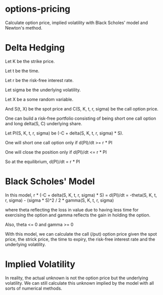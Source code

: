 # options-pricing

Calculate option price, implied volatility with Black Scholes' model and Newton's method.

Delta Hedging
=====

Let K be the strike price.

Let t be the time.

Let r be the risk-free interest rate.

Let sigma be the underlying volatility.

Let X be a some random variable.

And S(t, X) be the spot price and C(S, K, t, r, sigma) be the call option price.

One can build a risk-free portfolio consisting of being short one call option and long delta(S, C) underlying share.

Let PI(S, K, t, r, sigma) be (-C + delta(S, K, t, r, sigma) * S).

One will short one call option only if d(PI)/dt >= r * PI

One will close the position only if d(PI)/dt <= r * PI

So at the equilibrium, d(PI)/dt = r * PI

Black Scholes' Model
=====

In this model, r * (-C + delta(S, K, t, r, sigma) * S) = d(PI)/dt = -theta(S, K, t, r, sigma) - (sigma * S)^2 / 2 * gamma(S, K, t, r, sigma)

where theta reflecting the loss in value due to having less time for exercising the option and gamma reflects the gain in holding the option.

Also, theta <= 0 and gamma >= 0

With this model, we can calculate the call (/put) option price given the spot price, the strick price, the time to expiry, the risk-free interest rate and the underlying volatility.

Implied Volatility
=====
In reality, the actual unknown is not the option price but the underlying volatility. We can still calculate this unknown implied by the model with all sorts of numerical methods.
